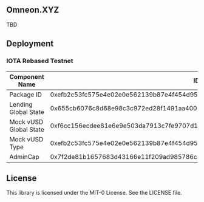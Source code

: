 ## Omneon.XYZ

TBD

## Deployment

### IOTA Rebased Testnet

Component Name | ID/Address
--- | --- 
Package ID |  0xefb2c53fc575e4e02e0e562139b87e4f454d95e6ec65d8f53acb75093b6b64ef
Lending Global State | 0x655cb6076c8d68e98c3c972ed28f1491aa40025a5135039fa101993522446e52
Mock vUSD Global State | 0xf6cc156ecdee81e6e9e503da7913c7fe9707d1e8a5f2d96c4f44b63981d98129
Mock vUSD Type | 0xefb2c53fc575e4e02e0e562139b87e4f454d95e6ec65d8f53acb75093b6b64ef::mock_vusd::MOCK_VUSD
AdminCap | 0x7f2de81b1657683d43166e11f209ad985786cab3d8c9ae53f46d43a00e1c64b9

## License

This library is licensed under the MIT-0 License. See the LICENSE file.
